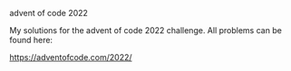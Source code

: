 advent of code 2022

My solutions for the advent of code 2022 challenge. All problems can be found here:

https://adventofcode.com/2022/
